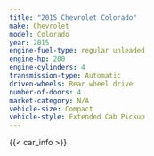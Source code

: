 ```yaml
---
title: "2015 Chevrolet Colorado"
make: Chevrolet
model: Colorado
year: 2015
engine-fuel-type: regular unleaded
engine-hp: 200
engine-cylinders: 4
transmission-type: Automatic
driven-wheels: Rear wheel drive
number-of-doors: 4
market-category: N/A
vehicle-size: Compact
vehicle-style: Extended Cab Pickup
---
```


{{< car_info >}}

